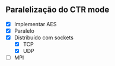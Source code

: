 ## Paralelização do CTR mode

* [x] Implementar AES 
* [x] Paralelo
* [x] Distribuído com sockets
  * [x] TCP
  * [x] UDP
* [ ] MPI